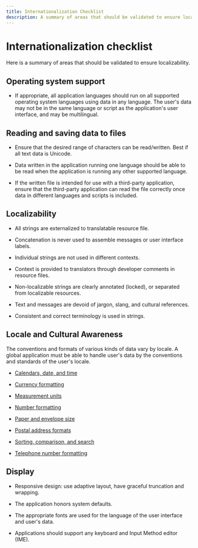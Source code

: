 ```yaml
---
title: Internationalization Checklist
description: A summary of areas that should be validated to ensure localizability.
---
```


# Internationalization checklist

Here is a summary of areas that should be validated to ensure localizability.

## Operating system support

* If appropriate, all application languages should run on all supported operating system languages using data in any language.
 The user's data may not be in the same language or script as the application's user interface, and may be multilingual.

## Reading and saving data to files

* Ensure that the desired range of characters can be read/written. Best if all text data is Unicode.

* Data written in the application running one language should be able to be read when the application is running any other supported language.

* If the written file is intended for use with a third-party application, ensure that the third-party application can read the file correctly once data in different languages and scripts is included.

## Localizability

* All strings are externalized to translatable resource file.

* Concatenation is never used to assemble messages or user interface labels.

* Individual strings are not used in different contexts.

* Context is provided to translators through developer comments in resource files.

* Non-localizable strings are clearly annotated (locked), or separated from localizable resources.

* Text and messages are devoid of jargon, slang, and cultural references.

* Consistent and correct terminology is used in strings.

## Locale and Cultural Awareness

The conventions and formats of various kinds of data vary by locale.
A global application must be able to handle user's data by the conventions and standards of the user's locale.

* [Calendars, date, and time](../locale/calendar-differences.md)

<!--NYI * [Case mapping](../text/case-mapping.md)] -->

* [Currency formatting](../locale/currency-formatting.md)

* [Measurement units](../locale/units-of-measurement.md)

* [Number formatting](../locale/number-formatting.md)

* [Paper and envelope size](../locale/paper-size.md)

<!--NYI * [Payment methods](../internationalization/payment-methods.md) -->

* [Postal address formats](../locale/addresses.md)

<!-- NYI * [Punctuation, separators](../internationalization/punctuation-separators.md) -->

* [Sorting, comparison, and search](../locale/sorting-and-string-comparison.md)

<!-- NYI * [Spell-checker or thesaurus/dictionary support](../locale/dictionaries-spelling.md) -->

* [Telephone number formatting](../locale/telephone-number.md)

<!-- NYI * [Text parsing and validation](../text/parsing-input.md) -->

## Display

* Responsive design: use adaptive layout, have graceful truncation and wrapping.

* The application honors system defaults.

* The appropriate fonts are used for the language of the user interface and user's data.

* Applications should support any keyboard and Input Method editor (IME).
